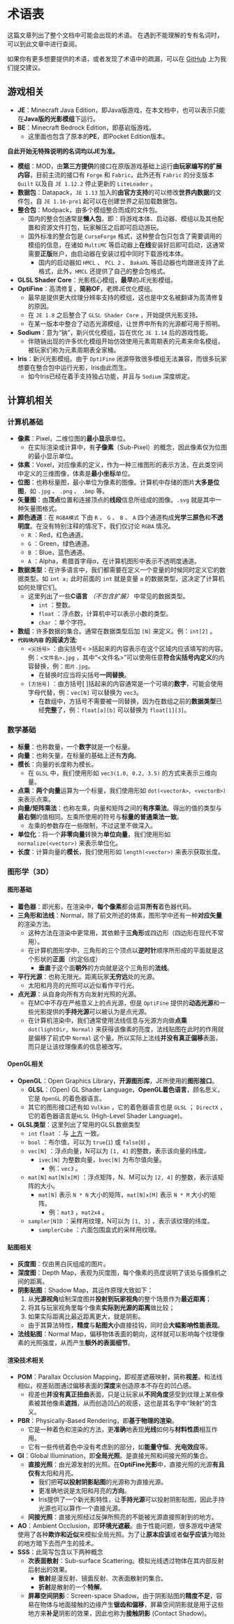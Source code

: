 # 术语表

这篇文章列出了整个文档中可能会出现的术语。
在遇到不能理解的专有名词时，可以到此文章中进行查阅。

如果你有更多想要提供的术语，或者发现了术语中的疏漏，可以在 [GitHub](https://github.com/HyperCol/MGCD/issues)  上为我们提交建议。

<!--To 其他文档编辑：如果你们有想要添加的术语，请添加到对应的板块，并在行前使用注释进行标记，我会在之后进行行文风格的统一。--亚克留-->

## 游戏相关

- **JE**：Minecraft Java Edition，即Java版游戏，在本文档中，也可以表示只能在**Java版的光影模组**下运行。
- **BE**：Minecraft Bedrock Edition，即基岩版游戏。
  - 这里面也包含了原本的**PE**，即Pocket Edition版本。

**自此开始无特殊说明的名词均以JE为准。**

- **模组**：MOD，由**第三方提供**的接口在原版游戏基础上运行**由玩家编写的扩展内容**，目前主流的接口有 `Forge` 和 `Fabric`，此外还有 `Fabric` 的分支版本 `Quilt` 以及自 `JE 1.12.2` 停止更新的 `LiteLoader` 。
- **数据包**：Datapack，`JE 1.13` 加入的**由官方支持**的可以修改**世界内数据**的文件包，自 `JE 1.16-pre1` 起可以在创建世界之前加载数据包。
- **整合包**：Modpack，由多个模组整合而成的文件包。
  - 国内的整合包通常是**懒人包**，即：将游戏本体、启动器、模组以及其他配置和资源文件打包，玩家解压之后即可启动游玩。
  - 国外标准的整合包是 `CurseForge` 格式，这种整合包只包含了需要调用的模组的信息，在诸如 `MultiMC` 等启动器上**在线**安装好后即可启动，这通常需要**正版**账户，由启动器在安装过程中同时下载游戏本体。
    - 国内的启动器如 `HMCL` 、 `PCL 2` 、 `BakaXL` 等启动器也均跟进支持了此格式，此外，`HMCL` 还提供了自己的整合包格式。
- **GLSL Shader Core**：光影核心模组，**最早**的JE光影模组。
- **OptiFine**：高清修复，**简称OF**，老牌JE优化模组。
  - 最早是提供更大纹理分辨率支持的模组，这也是中文名被翻译为高清修复的原因。
  - 在 `JE 1.8` 之后整合了 `GLSL Shader Core` ，开始提供光影支持。
  - 在某一版本中整合了动态光源模组，让世界中所有的光源都可用于照明。
- **Sodium**：意为“钠”，新兴优化模组，旨在优化 `JE 1.14` 后的游戏性能。
  - 伴随钠出现的许多优化模组开始仿效使用元素周期表的元素来命名模组，被玩家们称为元素周期表全家桶。
- **Iris**：新兴光影模组。由于 `OptiFine` 闭源导致很多模组无法兼容，而很多玩家想要在整合包中运行光影，Iris由此而生。
  - 如今Iris已经在着手支持独占功能，并且与 `Sodium` 深度绑定。

## 计算机相关

### 计算机基础

- **像素**：Pixel，二维位图的**最小显示**单位。
  - 在实际渲染或计算中，有**子像素**（Sub-Pixel）的概念，因此像素仅为位图的最小显示单位。
- **体素**：Voxel，对应像素的定义，作为一种三维图形的表示方法，在此类空间中定义的三维图像，体素是**最小坐标**单位。
- **位图**：也称标量图，最小单位为像素的图像。计算机中存储的图片**大多是位图**，如 `.jpg` 、 `.png` 、 `.bmp` 等。
- **矢量图**：由**顶点**位置和连接顶点的**线段**信息所组成的图像。`.svg` 就是其中一种矢量图格式。
- **颜色通道**：在 `RGBA模式` 下由 `R` 、 `G` 、 `B` 、 `A` 四个通道构成**光学三原色**和**不透明度**。在没有特别注释的情况下，我们仅讨论 `RGBA` 情况。
  - `R` ：Red，红色通道。
  - `G` ：Green，绿色通道。
  - `B` ：Blue，蓝色通道。
  - `A` ：Alpha，希腊首字母α，在计算机图形中表示不透明度通道。
- **数据类型**：在许多语言中，我们都需要在定义一个变量的时候同时定义它的数据类型。如 `int a;` 此时前面的 `int` 就是变量 `a` 的数据类型，这决定了计算机如何处理它们。
    - 这里列出了一些**C语言** *（不包含扩展）* 中常见的数据类型。
        - `int` ：整数。
        - `float` ：浮点数，计算机中可以表示小数的类型。
        - `char` ：单个字符。
- **数组**：许多数据的集合。通常在数据类型后加 `[N]` 来定义。例：`int[2]` 。
- **`代码块内容` 的阅读方法**:
  - `<尖括号>` ：由尖括号< >括起来的内容表示在这个区域内应该填写的内容。例：`<文件名>.jpg` ，其中“<文件名>”可以使用任意**符合尖括号内定义**的内容替换，例：`图片.jpg`。
    - 在替换时应当将尖括号**一同替换**。
  - `[方括号]` ：由方括号[ ]括起来的内容通常是一个可填的**数字**，可能会使用字母代替，例：`vec[N]` 可以替换为 `vec3`。
    - 在数组中，方括号不需要被一同替换，因为在数组之前的**数据类型**已经**完整**了，例：`float[a][b]` 可以替换为 `float[1][3]`。

### 数学基础

- **标量**：也称数量，一个**数字**就是一个标量。
- **向量**：也称矢量，在标量的基础上还有**方向**。
- **模长**：向量的长度称为模长。
  - 在 `GLSL` 中，我们使用形如 `vec3(1.0, 0.2, 3.5)` 的方式来表示三维向量。
- **点乘**：**两个向量**运算为一个标量，我们使用形如 `dot(<vectorA>, <vectorB>)` 来表示点乘。
- **向量/矩阵乘法**：也称左乘，向量和矩阵之间的**有序乘法**。得出的值的类型与**最右侧**的值相同。左乘所使用的符号与**标量的普通乘法一致**。
  - 左乘的参数存在一些限制，不过这里不做深入。
- **单位化**：将一个**非零向量**转换为**单位向量**，我们使用形如 `normalize(<vector>)` 来表示单位化。
- **长度**：计算向量的**模长**，我们使用形如 `length(<vector>)` 来表示获取长度。

### 图形学（3D）

#### 图形基础

- **着色器**：即光影，在渲染中，**每个像素**都会运算**所有**着色器代码。
- **三角形和法线**：Normal，除了前文所述的体素，图形学中还有一种**对应矢量**的渲染方法。
  - 这种方法在渲染中更常用，其依赖于**三角形**或四边形（四边形在现代不常用）。
  - 在计算机图形学中，三角形的三个顶点以**逆时针**顺序所形成的平面就是这个形状的**正面**（约定俗成）
    - **垂直**于这个面**朝外**的方向就是这个三角形的**法线**。
- **平行光源**：也称无限光。距离玩家**无穷远**处的光源。
  - 太阳和月亮的光照可以近似看作平行光。
- **点光源**：从自身向所有方向发射光照的光源。
  - 在MC中不存在严格意义上的点光源，但是 `OptiFine` 提供的**动态光源**和一些光影提供的**手持光源**可以被认为是点光源。
  - 在计算机渲染中，我们通常使用法线信息与光源方向做**点乘** `dot(lightDir, Normal)` 来获得该像素的亮度，法线贴图在此时的作用就是偏移了前式中 `Normal` 这个量。所以实际上法线**并没有真正偏移**表面，而只是让该纹理像素的信息被改写。

#### OpenGL相关

- **OpenGL**：Open Graphics Library，**开源图形库**，JE所使用的**图形接口**。
  - **GLSL**：(Open) GL Shader Language，**OpenGL着色语言**，顾名思义，它是 `OpenGL` 的着色器语言。
  - 其它的图形接口还有如 `Vulkan` ，它的着色器语言也是 `GLSL` ； `DirectX` ，它的着色器语言是`HLSL` (High-Level Shader Language)。
- **GLSL类型**：这里列出了常用的GLSL数据类型
  - `int` `float` ：与 [上方](#计算机基础) 一致。
  - `bool` ：布尔值，可以为 `true`(`1`) 或 `false`(`0`) 。
  - `vec[N]` ：浮点向量，N可以为 `[1, 4]` 的整数，表示该向量的纬度。
    - `ivec[N]` 为整数向量，`bvec[N]` 为布尔值向量。
      - 例：`vec3` 。
  - `mat[N]` `mat[N]x[M]` ：浮点矩阵，N、M可以为 `[2, 4]` 的整数，表示该矩阵的大小。
    - `mat[N]` 表示 `N * N` 大小的矩阵，`mat[N]x[M]` 表示 `N * M` 大小的矩阵。
      - 例：`mat3` ，`mat2x4` 。
  - `sampler[N]D` ：采样用纹理，N可以为 `[1, 3]` ，表示该纹理的纬度。
    - `samplerCube` ：六面包围盒式的采样用纹理。

#### 贴图相关

- **灰度图**：仅由黑白灰组成的图片。
- **深度图**：Depth Map，表观为灰度图，每个像素的亮度说明了该处与摄像机之间的距离。
- **阴影贴图**：Shadow Map，其运作原理大致如下：
  1. 从**光源视角**绘制深度图并**投射到玩家视角**的整个场景作为**最近距离**；
  2. 将其与玩家视角里每个像素**实际到光源的距离**做比较；
  3. 如果实际距离比最近距离更大，就是阴影。
  - 由于其算法特性，**精度**与**贴图大小**直接挂钩，同时会**大幅影响性能表现**。
- **法线贴图**：Normal Map，偏移物体表面的朝向，这样就可以影响每个纹理像素的光照强度，从而产生**额外的表面细节**。

#### 渲染技术相关

- **POM**：Parallax Occlusion Mapping，即视差遮蔽映射，简称**视差**。和法线相似，视差贴图通过偏移表面的**深度**来创造原本不存在的凹凸感。
  - 视差也**并没有真正扭曲**表面，只是让玩家从**不同角度**感受到纹理上某些像素被其他像素**遮挡**，从而创造凹凸的观感，这也是其名字中“映射”的含义。
- **PBR**：Physically-Based Rendering，即**基于物理的渲染**。
  - 它是一种着色和渲染的方法，更**准确**地表现**光线**如何与**材料性质**相互作用。
  - 它有一些传统着色中没有考虑到的部分，如**能量守恒**、**光电效应**等。
- **GI**：Global Illumination，即**全局光照**。是直接光照和间接光照的集合。
  - **直接光照**：由光源发射的光照。在**OptiFine光影**中，直接光照的光源**有且仅有**太阳和月亮。
    - 我们把**可以投射阴影贴图**的光源称为直接光源。
    - 更准确地说是太阳和月亮的**方向**。
    - Iris提供了一个新光影特性，让**手持光源**可以投射阴影贴图，因此手持光源也可以算作一个直接光源。
  - **间接光照**：直接光照经过反弹所照亮的不能被光源直接照射到的地方。
- **AO**：Ambient Occlusion，即**环境光遮蔽**。由于性能问题，很多游戏中通常使用了各种**欺诈和近似**来模拟全局光照。为了让**原本应该**或者**似乎应该**为暗处的地方暗下去而产生的技术。
- **SSS**：此简写包含以下两种概念
  - **次表面散射**：Sub-surface Scattering。模拟光线透过物体在其内部反射后射出的效果。
    - **散射**是漫反射、镜面反射、次表面散射的集合。
    - **折射**是散射的一个**特解**。
  - **屏幕空间阴影**：Screen-space Shadow。由于阴影贴图的**精度不足**，容易在物体与地面接触的边缘产生**锯齿和偏移**，屏幕空间阴影就是用于这些地方来**补足**阴影的效果，因此也称为**接触阴影** (Contact Shadow)。

